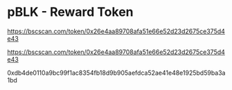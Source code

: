 # pBLK - Reward Token

https://bscscan.com/token/0x26e4aa89708afa51e66e52d23d2675ce375d4e43


https://bscscan.com/token/0x26e4aa89708afa51e66e52d23d2675ce375d4e43

0xdb4de0110a9bc99f1ac8354fb18d9b905aefdca52ae41e48e1925bd59ba3a1bd
